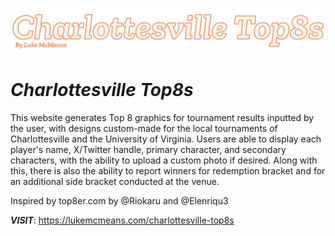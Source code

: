 ![Charlotesville Top8s Logo](staticfiles/top8sLogo.png)
# _Charlottesville Top8s_

This website generates Top 8 graphics for tournament results inputted by the user, with designs custom-made for the local tournaments of Charlottesville and the University of Virginia. Users are able to display each player's name, X/Twitter handle, primary character, and secondary characters, with the ability to upload a custom photo if desired. Along with this, there is also the ability to report winners for redemption bracket and for an additional side bracket conducted at the venue. 

Inspired by top8er.com by @Riokaru and @Elenriqu3

**_VISIT_**: https://lukemcmeans.com/charlottesville-top8s
